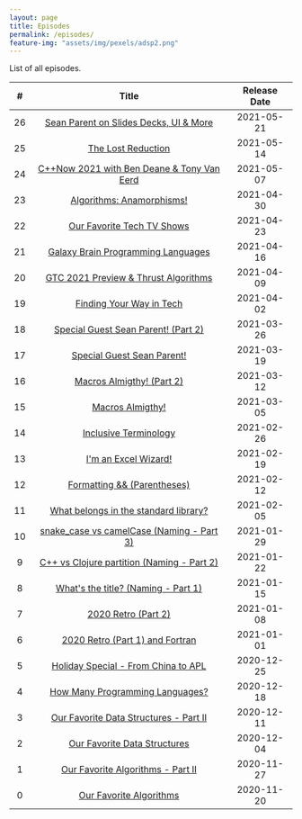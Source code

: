 ```yaml
---
layout: page
title: Episodes
permalink: /episodes/
feature-img: "assets/img/pexels/adsp2.png"
---
```


List of all episodes.

|   #   |                                                Title                                                | Release Date |
| :---: | :-------------------------------------------------------------------------------------------------: | :----------: |
|  26   |   [Sean Parent on Slides Decks, UI & More](https://adspthepodcast.com/2021/05/21/Episode-26.html)   |  2021-05-21  |
|  25   |             [The Lost Reduction](https://adspthepodcast.com/2021/05/14/Episode-25.html)             |  2021-05-14  |
|  24   | [C++Now 2021 with Ben Deane & Tony Van Eerd](https://adspthepodcast.com/2021/05/07/Episode-24.html) |  2021-05-07  |
|  23   |         [Algorithms: Anamorphisms!](https://adspthepodcast.com/2021/04/30/Episode-23.html)          |  2021-04-30  |
|  22   |         [Our Favorite Tech TV Shows](https://adspthepodcast.com/2021/04/23/Episode-22.html)         |  2021-04-23  |
|  21   |     [Galaxy Brain Programming Languages](https://adspthepodcast.com/2021/04/16/Episode-21.html)     |  2021-04-16  |
|  20   |    [GTC 2021 Preview & Thrust Algorithms](https://adspthepodcast.com/2021/04/09/Episode-20.html)    |  2021-04-09  |
|  19   |          [Finding Your Way in Tech](https://adspthepodcast.com/2021/04/02/Episode-19.html)          |  2021-04-02  |
|  18   |    [Special Guest Sean Parent! (Part 2)](https://adspthepodcast.com/2021/03/26/Episode-18.html)     |  2021-03-26  |
|  17   |         [Special Guest Sean Parent!](https://adspthepodcast.com/2021/03/19/Episode-17.html)         |  2021-03-19  |
|  16   |         [Macros Almigthy! (Part 2)](https://adspthepodcast.com/2021/03/12/Episode-16.html)          |  2021-03-12  |
|  15   |              [Macros Almigthy!](https://adspthepodcast.com/2021/03/05/Episode-15.html)              |  2021-03-05  |
|  14   |           [Inclusive Terminology](https://adspthepodcast.com/2021/02/26/Episode-14.html)            |  2021-02-26  |
|  13   |            [I'm an Excel Wizard!](https://adspthepodcast.com/2021/02/19/Episode-13.html)            |  2021-02-19  |
|  12   |        [Formatting && (Parentheses)](https://adspthepodcast.com/2021/02/12/Episode-12.html)         |  2021-02-12  |
|  11   |   [What belongs in the standard library?](https://adspthepodcast.com/2021/02/05/Episode-11.html)    |  2021-02-05  |
|  10   | [snake_case vs camelCase (Naming - Part 3)](https://adspthepodcast.com/2021/01/29/Episode-10.html)  |  2021-01-29  |
|   9   | [C++ vs Clojure partition (Naming - Part 2)](https://adspthepodcast.com/2021/01/22/Episode-9.html)  |  2021-01-22  |
|   8   |     [What's the title? (Naming - Part 1)](https://adspthepodcast.com/2021/01/15/Episode-8.html)     |  2021-01-15  |
|   7   |             [2020 Retro (Part 2)](https://adspthepodcast.com/2021/01/08/Episode-7.html)             |  2021-01-08  |
|   6   |       [2020 Retro (Part 1) and Fortran](https://adspthepodcast.com/2021/01/01/Episode-6.html)       |  2021-01-01  |
|   5   |     [Holiday Special - From China to APL](https://adspthepodcast.com/2020/12/25/Episode-5.html)     |  2020-12-25  |
|   4   |       [How Many Programming Languages?](https://adspthepodcast.com/2020/12/18/Episode-4.html)       |  2020-12-18  |
|   3   |   [Our Favorite Data Structures - Part II](https://adspthepodcast.com/2020/12/11/Episode-3.html)    |  2020-12-11  |
|   2   |        [Our Favorite Data Structures](https://adspthepodcast.com/2020/12/04/Episode-2.html)         |  2020-12-04  |
|   1   |      [Our Favorite Algorithms - Part II](https://adspthepodcast.com/2020/11/27/Episode-1.html)      |  2020-11-27  |
|   0   |           [Our Favorite Algorithms](https://adspthepodcast.com/2020/11/20/Episode-0.html)           |  2020-11-20  |
